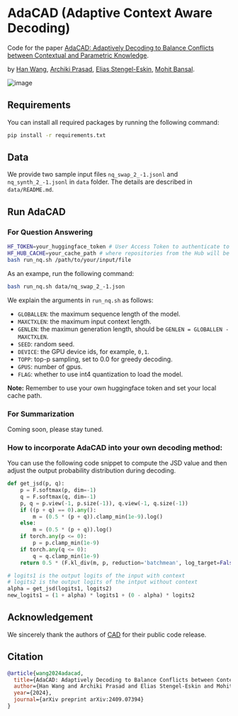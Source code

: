 # AdaCAD (Adaptive Context Aware Decoding)
Code for the paper [AdaCAD: Adaptively Decoding to Balance Conflicts between Contextual and Parametric Knowledge](https://arxiv.org/abs/2409.07394
).

by [Han Wang](https://hannight.github.io/), [Archiki Prasad](https://archiki.github.io/), [Elias Stengel-Eskin](https://esteng.github.io/), [Mohit Bansal](https://www.cs.unc.edu/~mbansal/).

![image](https://github.com/user-attachments/assets/0df89574-1dd7-40f7-8187-7652e0ea05ed)

## Requirements
You can install all required packages by running the following command:
```bash
pip install -r requirements.txt
```

## Data
We provide two sample input files `nq_swap_2_-1.jsonl` and `nq_synth_2_-1.jsonl` in `data` folder. The details are described in `data/README.md`.

## Run AdaCAD
### For Question Answering
```bash
HF_TOKEN=your_huggingface_token # User Access Token to authenticate to the Hub.
HF_HUB_CACHE=your_cache_path # where repositories from the Hub will be cached locally (models, datasets and spaces).
bash run_nq.sh /path/to/your/input/file
```
As an exampe, run the following command:
```bash
bash run_nq.sh data/nq_swap_2_-1.json
```
We explain the arguments in `run_nq.sh` as follows:
- `GLOBALLEN`: the maximum sequence length of the model.
- `MAXCTXLEN`: the maximum input context length.
- `GENLEN`: the maximun generation length, should be `GENLEN = GLOBALLEN - MAXCTXLEN`.
- `SEED`: random seed.
- `DEVICE`: the GPU device ids, for example, `0,1`.
- `TOPP`: top-p sampling, set to 0.0 for greedy decoding.
- `GPUS`: number of gpus.
- `FLAG`: whether to use int4 quantization to load the model.

**Note:** Remember to use your own huggingface token and set your local cache path.

### For Summarization
Coming soon, please stay tuned.

### How to incorporate AdaCAD into your own decoding method:
You can use the following code snippet to compute the JSD value and then adjust the output probability distribution during decoding. 
```python
def get_jsd(p, q):
    p = F.softmax(p, dim=-1)
    q = F.softmax(q, dim=-1)
    p, q = p.view(-1, p.size(-1)), q.view(-1, q.size(-1))
    if ((p + q) == 0).any():
        m = (0.5 * (p + q)).clamp_min(1e-9).log()
    else:
        m = (0.5 * (p + q)).log()
    if torch.any(p <= 0):
        p = p.clamp_min(1e-9)
    if torch.any(q <= 0):
        q = q.clamp_min(1e-9)
    return 0.5 * (F.kl_div(m, p, reduction='batchmean', log_target=False) + F.kl_div(m, q, reduction='batchmean', log_target=False))

# logits1 is the output logits of the input with context
# logits2 is the output logits of the intput without context
alpha = get_jsd(logits1, logits2)
new_logits1 = (1 + alpha) * logits1 + (0 - alpha) * logits2
```

## Acknowledgement
We sincerely thank the authors of [CAD](https://github.com/xhan77/context-aware-decoding/tree/main) for their public code release.

## Citation
```bibtex
@article{wang2024adacad,
  title={AdaCAD: Adaptively Decoding to Balance Conflicts between Contextual and Parametric Knowledge},
  author={Han Wang and Archiki Prasad and Elias Stengel-Eskin and Mohit Bansal},
  year={2024},
  journal={arXiv preprint arXiv:2409.07394}
}
```
